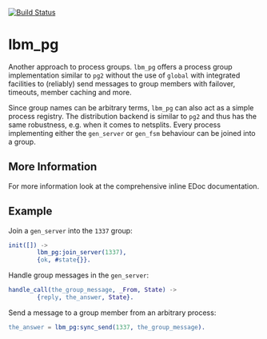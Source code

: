 [![Build Status](https://travis-ci.org/lindenbaum/lbm_pg.png?branch=master)](https://travis-ci.org/lindenbaum/lbm_pg)

lbm_pg
======

Another approach to process groups. `lbm_pg` offers a process group
implementation similar to `pg2` without the use of `global` with integrated
facilities to (reliably) send messages to group members with failover, timeouts,
member caching and more.

Since group names can be arbitrary terms, `lbm_pg` can also act as a simple
process registry. The distribution backend is similar to `pg2` and thus has the
same robustness, e.g. when it comes to netsplits. Every process implementing
either the `gen_server` or `gen_fsm` behaviour can be joined into a group.

More Information
----------------

For more information look at the comprehensive inline EDoc documentation.

Example
-------

Join a `gen_server` into the `1337` group:
```erlang
init([]) ->
        lbm_pg:join_server(1337),
        {ok, #state{}}.
```

Handle group messages in the `gen_server`:
```erlang
handle_call(the_group_message, _From, State) ->
        {reply, the_answer, State}.
```

Send a message to a group member from an arbitrary process:
```erlang
the_answer = lbm_pg:sync_send(1337, the_group_message).
```

